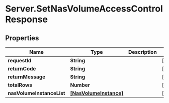 # Server.SetNasVolumeAccessControlResponse

## Properties
Name | Type | Description | Notes
------------ | ------------- | ------------- | -------------
**requestId** | **String** |  | [optional] 
**returnCode** | **String** |  | [optional] 
**returnMessage** | **String** |  | [optional] 
**totalRows** | **Number** |  | [optional] 
**nasVolumeInstanceList** | [**[NasVolumeInstance]**](NasVolumeInstance.md) |  | [optional] 


